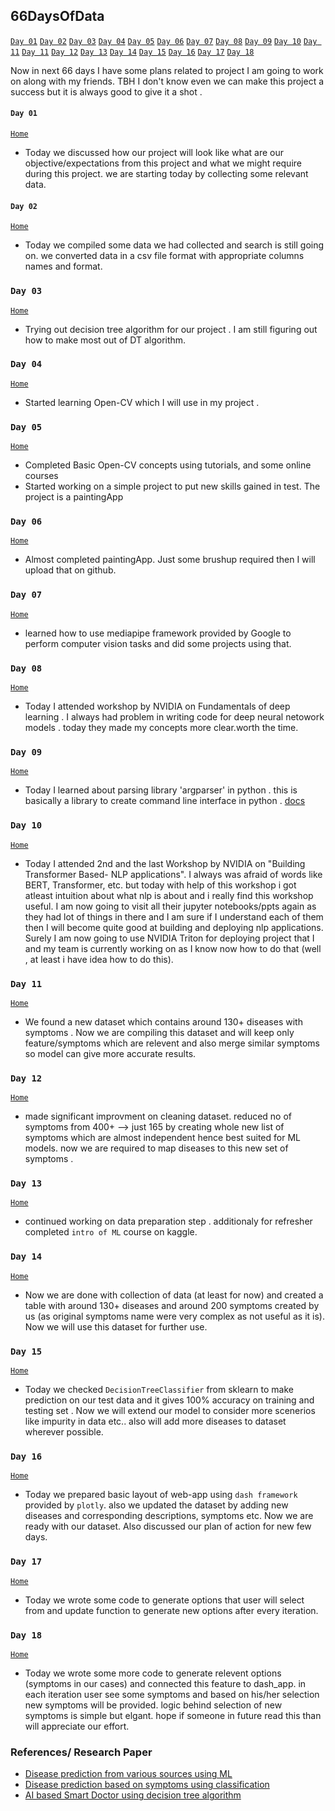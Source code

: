 ## 66DaysOfData 

[`Day 01`](#day-01)  [`Day 02`](#day-02)  [`Day 03`](#day-03)   [`Day 04`](#day-04)    [`Day 05`](#day-05)    [`Day 06`](#day-06)   [`Day 07`](#day-07)    [`Day 08`](#day-08)    [`Day 09`](#day-09)    [`Day 10`](#day-10)   [`Day 11`](#day-11)   [`Day 11`](#day-11)   [`Day 12`](#day-12)   [`Day 13`](#day-13)   [`Day 14`](#day-14) [`Day 15`](#day-15) [`Day 16`](#day-16) [`Day 17`](#day-17) [`Day 18`](#day-18)
 
 
Now in next 66 days I have some plans related to project I am going to work on along with my friends.
TBH I don't know even we can make this project a success but it is always good to give it a shot . 

#### `Day 01` 
[`Home`](#66DaysOfData)
- Today we discussed how our project will look like what are our objective/expectations from this project and what we might require during this project. we are starting today by collecting some relevant data. 


#### `Day 02` 
[`Home`](#66DaysOfData)
- Today we compiled some data we had collected and search is still going on. we converted data in a csv file format with appropriate columns names and format. 


### `Day 03`
[`Home`](#66DaysOfData)
- Trying out decision tree algorithm for our project . I am still figuring out how to make most out of DT algorithm. 


### `Day 04`
[`Home`](#66DaysOfData)
- Started learning Open-CV which I will use in my project . 


### `Day 05`
[`Home`](#66DaysOfData)
- Completed Basic Open-CV concepts using tutorials, and some online courses 
- Started working on a simple project to put new skills gained in test. The project is a paintingApp 


### `Day 06` 
[`Home`](#66DaysOfData)
- Almost completed paintingApp. Just some brushup required then I will upload that on github. 


### `Day 07` 
[`Home`](#66DaysOfData)
- learned how to use mediapipe framework provided by Google to perform computer vision tasks and did some projects using that. 


### `Day 08` 
[`Home`](#66DaysOfData)
- Today I attended workshop by NVIDIA on Fundamentals of deep learning . I always had problem in writing code for deep neural netowork models . today they made my concepts more clear.worth the time.


### `Day 09` 
[`Home`](#66DaysOfData)
- Today I learned about parsing library 'argparser' in python . this is basically a library to create command line interface in python . [docs](https://docs.python.org/3/library/argparse.html#module-argparse)


### `Day 10` 
[`Home`](#66DaysOfData)
- Today I attended 2nd and the last Workshop by NVIDIA on "Building Transformer Based- NLP applications". I always was afraid of words  like BERT, Transformer, etc. but today with help of this workshop i got atleast intuition about what nlp is about and i really find this workshop useful. I am now going to visit all their jupyter notebooks/ppts again as they had lot of things in there and I am sure if I understand each of them then I will become quite good at building and deploying nlp applications.   Surely I am now going to use NVIDIA Triton for deploying project that I and my team is currently working on as I know now how to do that (well , at least i have idea how to do this). 


### `Day 11` 
[`Home`](#66DaysOfData)
- We found a new dataset which contains around 130+ diseases with symptoms . Now we are compiling this dataset and will keep only feature/symptoms which are relevent and also merge similar symptoms so model can give more accurate results. 


### `Day 12` 
[`Home`](#66DaysOfData)
- made significant improvment on cleaning dataset. reduced no of symptoms from 400+ --> just 165 by creating whole new list of symptoms which are almost independent hence best suited for ML models. now we are required to map diseases to this new set of symptoms . 


### `Day 13` 
[`Home`](#66DaysOfData)
- continued working on data preparation step .  additionaly for refresher completed `intro of ML` course on kaggle. 


### `Day 14` 
[`Home`](#66DaysOfData)
- Now we are done with collection of data (at least for now) and created a table with around 130+ diseases and around 200 symptoms created by us (as original symptoms name were very complex as not useful as it is). Now we will use this dataset for further use.


### `Day 15` 
[`Home`](#66DaysOfData)
- Today we checked `DecisionTreeClassifier` from sklearn to make prediction on our test data and it gives 100% accuracy on training and testing set . Now we will extend our model to consider more scenerios like impurity in data etc..  also will add more diseases to dataset wherever possible. 



### `Day 16` 
[`Home`](#66DaysOfData)
- Today we prepared basic layout of web-app using `dash framework` provided by `plotly`. also we updated the dataset by adding new diseases and corresponding descriptions, symptoms etc. Now we are ready with our dataset. Also discussed our plan of action for new few days. 

### `Day 17` 
[`Home`](#66DaysOfData)
- Today we wrote some code to generate options that user will select from and update function to generate new options after every iteration.  

### `Day 18`
[`Home`](#66DaysOfData)
- Today we wrote some more code to generate relevent options (symptoms in our cases) and connected this feature to dash_app. in each iteration user see some symptoms and based on his/her selection new symptoms will be provided. logic behind selection of new symptoms is simple but elgant. hope if someone in future read this than will appreciate our effort.


### References/ Research Paper 
- [Disease prediction from various sources using ML](https://papers.ssrn.com/sol3/papers.cfm?abstract_id=3661426)
- [Disease prediction based on symptoms using classification](http://www.xajzkjdx.cn/gallery/306-april2020.pdf)
- [AI based Smart Doctor using decision tree algorithm](https://arxiv.org/ftp/arxiv/papers/1808/1808.01884.pdf)


